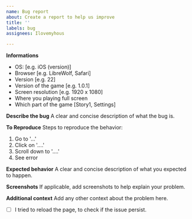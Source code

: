 ```yaml
---
name: Bug report
about: Create a report to help us improve
title: ''
labels: bug
assignees: Ilovemyhous

---
```


**Informations**
 - OS: [e.g. iOS (version)]
 - Browser [e.g. LibreWolf, Safari]
 - Version [e.g. 22]
 - Version of the game [e.g. 1.0.1]
 - Screen resolution [e.g. 1920 x 1080]
 - Where you playing full screen
 - Which part of the game [Story1, Settings]

**Describe the bug**
A clear and concise description of what the bug is.

**To Reproduce**
Steps to reproduce the behavior:
1. Go to '...'
2. Click on '....'
3. Scroll down to '....'
4. See error

**Expected behavior**
A clear and concise description of what you expected to happen.

**Screenshots**
If applicable, add screenshots to help explain your problem.

**Additional context**
Add any other context about the problem here.

- [ ] I tried to reload the page, to check if the issue persist.